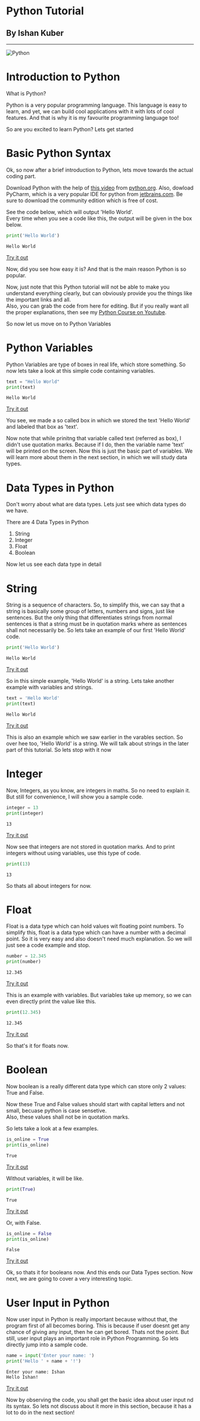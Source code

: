 # Python Tutorial
## By Ishan Kuber
---

![Python](https://assets.stickpng.com/images/5848152fcef1014c0b5e4967.png)

# Introduction to Python

What is Python?

Python is a very popular programming language. This language is easy to learn, and yet, we can build cool applications with it with lots of cool features. And that is why it is my favourite programming language too!

So are you excited to learn Python? 
Lets get started

# Basic Python Syntax

Ok, so now after a brief introduction to Python, lets move towards the actual coding part.

Download Python with the help of [this video](https://youtu.be/kV69k0kK6BM) from [python.org](python.org). Also, dowload PyCharm, which is a very popular IDE for python from [jetbrains.com](https://www.jetbrains.com/pycharm/download/). Be sure to download the community edition which is free of cost.

See the code below, which will output 'Hello World'.  
Every time when you see a code like this, the output will be given in the box below.
```python
print('Hello World')
```
```
Hello World
```
[Try it out](https://onlinegdb.com/H1UulyncD)

Now, did you see how easy it is? And that is the main reason Python is so popular.

Now, just note that this Python tutorial will not be able to make you understand everything clearly, but can obviously provide you the things like the important links and all.  
Also, you can grab the code from here for editing. But if you really want all the proper explanations, then see my [Python Course on Youtube](https://youtube.com/playlist?list=PLmWXQgLAMBwHvlK34hUbFjiQ4CztrRoL8).

So now let us move on to Python Variables

# Python Variables

Python Variables are type of boxes in real life, which store something. So now lets take a look at this simple code containing variables.
```python
text = "Hello World"
print(text)
```
```
Hello World
```
[Try it out](https://onlinegdb.com/rJfx-yhcv)

You see, we made a so called box in which we stored the text 'Hello World' and labeled that box as 'text'.

Now note that while prinitng that variable called text (referred as box), I didn't use quotation marks. Because if I do, then the variable name 'text' will be printed on the screen. Now this is just the basic part of variables. We will learn more about them in the next section, in which we will study data types.

# Data Types in Python
Don't worry about what are data types. Lets just see which data types do we have.

There are 4 Data Types in Python
1. String
2. Integer
3. Float
4. Boolean

Now let us see each data type in detail

# String

String is a sequence of characters. So, to simplify this, we can say that a string is basically some group of letters, numbers and signs, just like sentences. But the only thing that differentiates strings from normal sentences is that a string must be in quotation marks where as sentences shall not necessarily be. So lets take an example of our first 'Hello World' code.
```python
print('Hello World')
```
```
Hello World
```
[Try it out](https://onlinegdb.com/H1UulyncD)

So in this simple example, 'Hello World' is a string. Lets take another example with variables and strings.
```python
text = 'Hello World'
print(text)
```
```
Hello World
```
[Try it out](https://onlinegdb.com/rJfx-yhcv)

This is also an example which we saw earlier in the varables section. So over hee too, 'Hello World' is a string. We will talk about strings in the later part of this tutorial. So lets stop with it now

# Integer

Now, Integers, as you know, are integers in maths. So no need to explain it. But still for convenience,  I will show you a sample code.
```python
integer = 13
print(integer)
```
```
13
```
[Try it out](https://onlinegdb.com/BJBWGy3cw)

Now see that integers are not stored in quotation marks. And to print integers without using variables, use this type of code.
```python
print(13)
```
```
13
```
So thats all about integers for now.

# Float

Float is a data type which can hold values wit floating point numbers. To simplify this, float is a data type which can have a number with a decimal point. So it is very easy and also doesn't need much explanation. So we will just see a code example and stop.
```python
number = 12.345
print(number)
```
```
12.345
```
[Try it out](https://onlinegdb.com/Hkd_M1n5D)

This is an example with variables. But variables take up memory, so we can even directly print the value like this.
```python
print(12.345)
```
```
12.345
```
[Try it out](https://onlinegdb.com/HJEiMk2qw)

So that's it for floats now.

# Boolean

Now boolean is a really different data type which can store only 2 values: True and False.

Now these True and False values should start with capital letters and not small, becuase python is case sensetive.  
Also, these values shall not be in quotation marks.

So lets take a look at a few examples.
```python
is_online = True
print(is_online)
```
```
True
```
[Try it out](https://onlinegdb.com/HkpRG1n5P)

Without variables, it will be like.
```python
print(True)
```
```
True
```
[Try it out](https://onlinegdb.com/BkZWXk29P)

Or, with False.
```python
is_online = False
print(is_online)
```
```
False
```
[Try it out](https://onlinegdb.com/Bk4UXyn9P)

Ok, so thats it for booleans now. And this ends our Data Types section. Now next, we are going to cover a very interesting topic.

# User Input in Python

Now user input in Python is really important because without that, the program first of all becomes boring. This is because if user doesnt get any chance of giving any input, then he can get bored. Thats not the point. But still, user input plays an important role in Python Programming. So lets directly jump into a sample code.
```python
name = input('Enter your name: ')
print('Hello ' + name + '!')
```
```
Enter your name: Ishan
Hello Ishan!
```
[Try it out](https://onlinegdb.com/Bkty5Jhcv)

Now by observing the code, you shall get the basic idea about user input nd its syntax. So lets not discuss about it more in this section, because it has a lot to do in the next section!
